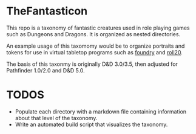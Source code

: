 # TheFantasticon
This repo is a taxonomy of fantastic creatures used in role playing games such as Dungeons and Dragons. It is organized as nested directories. 

An example usage of this taxomomy would be to organize portraits and tokens for use in virtual tabletop programs such as [foundry](https://foundryvtt.com/) and [roll20](https://roll20.net/).

The basis of this taxonmy is originally D&D 3.0/3.5, then adjusted for Pathfinder 1.0/2.0 and D&D 5.0.

# TODOS
* Populate each directory with a markdown file containing information about that level of the taxonomy.
* Write an automated build script that visualizes the taxonomy.